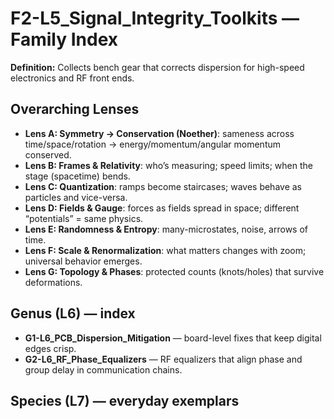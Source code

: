 # F2-L5_Signal_Integrity_Toolkits — Family Index
**Definition:** Collects bench gear that corrects dispersion for high-speed electronics and RF front ends.

## Overarching Lenses

- **Lens A: Symmetry -> Conservation (Noether)**: sameness across time/space/rotation → energy/momentum/angular momentum conserved.
- **Lens B: Frames & Relativity**: who’s measuring; speed limits; when the stage (spacetime) bends.
- **Lens C: Quantization**: ramps become staircases; waves behave as particles and vice-versa.
- **Lens D: Fields & Gauge**: forces as fields spread in space; different “potentials” = same physics.
- **Lens E: Randomness & Entropy**: many-microstates, noise, arrows of time.
- **Lens F: Scale & Renormalization**: what matters changes with zoom; universal behavior emerges.
- **Lens G: Topology & Phases**: protected counts (knots/holes) that survive deformations.

## Genus (L6) — index
- **G1-L6_PCB_Dispersion_Mitigation** — board-level fixes that keep digital edges crisp.
- **G2-L6_RF_Phase_Equalizers** — RF equalizers that align phase and group delay in communication chains.

## Species (L7) — everyday exemplars
